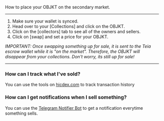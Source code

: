 How to place your OBJKT on the secondary market.

***


1. Make sure your wallet is synced.
2. Head over to your [Collections] and click on the OBJKT.
3. Click on the [collectors] tab to see all of the owners and sellers.
4. Click on [swap] and set a price for your OBJKT.

_IMPORTANT: Once swapping something up for sale, it is sent to the Teia escrow wallet while it is "on the market". Therefore, the OBJKT will disappear from your collections. Don't worry, its still up for sale!_


***

### How can I track what I've sold?

You can use the tools on [hicdex.com](hicdex.com) to track transaction history

### How can I get notifications when I sell something?

You can use the [Telegram Notifier Bot](https://tzsnt.fr/) to get a notification everytime something sells.